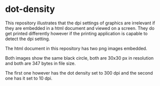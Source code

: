 dot-density
===========

This repository illustrates that the dpi settings of graphics are irrelevant if they are embedded in a html document and viewed on a screen. 
They do get printed differently however if the printing application is capable to detect the dpi setting.

The html document in this repository has two png images embedded. 

Both images show the same black circle, both are 30x30 px in resolution and both are 347 bytes in file size. 

The first one however has the dot density set to 300 dpi and the second one has it set to 10 dpi. 
